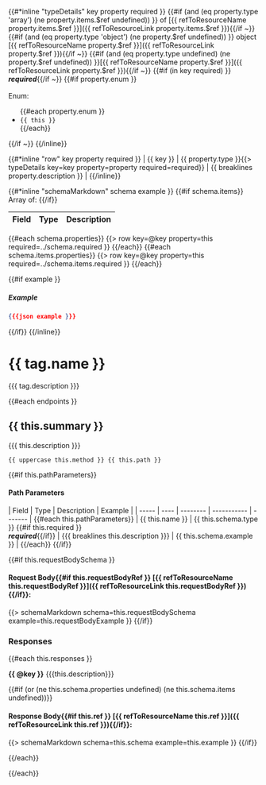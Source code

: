 {{#*inline "typeDetails" key property required }}
{{#if (and (eq property.type 'array') (ne property.items.$ref undefined)) }} of [{{ refToResourceName property.items.$ref }}]({{ refToResourceLink property.items.$ref }}){{/if ~}}
{{#if (and (eq property.type 'object') (ne property.$ref undefined)) }} object [{{ refToResourceName property.$ref }}]({{ refToResourceLink property.$ref }}){{/if ~}}
{{#if (and (eq property.type undefined) (ne property.$ref undefined)) }}[{{ refToResourceName property.$ref }}]({{ refToResourceLink property.$ref }}){{/if ~}}
{{#if (in key required) }}<br />_**required**_{{/if ~}}
{{#if property.enum }}<br /><br />Enum: <ul>{{#each property.enum }}<li>`{{ this }}`</li>{{/each}}</ul>{{/if ~}}
{{/inline}}

{{#*inline "row" key property required }}
| {{ key }} | {{ property.type }}{{> typeDetails key=key property=property required=required}} | {{ breaklines property.description }} |
{{/inline}}

{{#*inline "schemaMarkdown" schema example }}
{{#if schema.items}}
Array of:
{{/if}}

| Field | Type | Description |
| ----- | ---- | ------------|
{{#each schema.properties}}
{{> row key=@key property=this required=../schema.required }}
{{/each}}
{{#each schema.items.properties}}
{{> row key=@key property=this required=../schema.items.required }}
{{/each}}

{{#if example }}
##### Example
```json
{{{json example }}}
```
{{/if}}
{{/inline}}


# {{ tag.name }}

{{{ tag.description }}}

{{#each endpoints }}

## {{ this.summary }}

{{{ this.description }}}

```
{{ uppercase this.method }} {{ this.path }}
```

{{#if this.pathParameters}}
#### Path Parameters
| Field | Type | Description | Example |
| ----- | ---- | -------- | ----------- | ------- |
{{#each this.pathParameters}}
| {{ this.name }} | {{ this.schema.type }} {{#if this.required }}<br />_**required**_{{/if}} | {{{ breaklines this.description }}} | {{ this.schema.example }} |
{{/each}}
{{/if}}

{{#if this.requestBodySchema }}
#### Request Body{{#if this.requestBodyRef }} [{{ refToResourceName this.requestBodyRef }}]({{ refToResourceLink this.requestBodyRef }}){{/if}}:
{{> schemaMarkdown schema=this.requestBodySchema example=this.requestBodyExample }}
{{/if}}

### Responses
{{#each this.responses }}

**{{ @key }}** {{{this.description}}}

{{#if (or (ne this.schema.properties undefined) (ne this.schema.items undefined))}}
#### Response Body{{#if this.ref }} [{{ refToResourceName this.ref }}]({{ refToResourceLink this.ref }}){{/if}}:
{{> schemaMarkdown schema=this.schema example=this.example }}
{{/if}}

{{/each}}

{{/each}}
